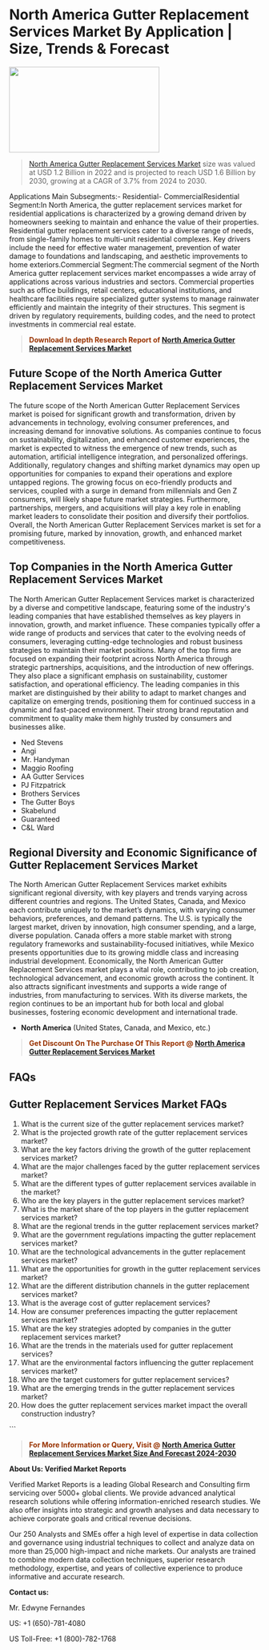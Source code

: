 <p><h1>North America Gutter Replacement Services Market By Application | Size, Trends & Forecast</h1><p><img class="aligncenter size-medium wp-image-105565" src="https://ffe5etoiles.com/wp-content/uploads/2025/01/MST7-300x171.png" alt="" width="300" height="171" /></p><blockquote><p><a href="https://www.verifiedmarketreports.com/download-sample/?rid=529434&utm_source=Github-NA&utm_medium=352" target="_blank">North America Gutter Replacement Services Market</a> size was valued at USD 1.2 Billion in 2022 and is projected to reach USD 1.6 Billion by 2030, growing at a CAGR of 3.7% from 2024 to 2030.</p></blockquote>Applications Main Subsegments:- Residential- CommercialResidential Segment:In North America, the gutter replacement services market for residential applications is characterized by a growing demand driven by homeowners seeking to maintain and enhance the value of their properties. Residential gutter replacement services cater to a diverse range of needs, from single-family homes to multi-unit residential complexes. Key drivers include the need for effective water management, prevention of water damage to foundations and landscaping, and aesthetic improvements to home exteriors.Commercial Segment:The commercial segment of the North America gutter replacement services market encompasses a wide array of applications across various industries and sectors. Commercial properties such as office buildings, retail centers, educational institutions, and healthcare facilities require specialized gutter systems to manage rainwater efficiently and maintain the integrity of their structures. This segment is driven by regulatory requirements, building codes, and the need to protect investments in commercial real estate.</p><blockquote><p><span style="color: #993300;"><strong>Download In depth Research Report of <a href="https://www.verifiedmarketreports.com/download-sample/?rid=529434&utm_source=Github-NA&utm_medium=352">North America Gutter Replacement Services Market</a></strong></span></p></blockquote><h2>Future Scope of the North America Gutter Replacement Services Market</h2><p>The future scope of the North American Gutter Replacement Services market is poised for significant growth and transformation, driven by advancements in technology, evolving consumer preferences, and increasing demand for innovative solutions. As companies continue to focus on sustainability, digitalization, and enhanced customer experiences, the market is expected to witness the emergence of new trends, such as automation, artificial intelligence integration, and personalized offerings. Additionally, regulatory changes and shifting market dynamics may open up opportunities for companies to expand their operations and explore untapped regions. The growing focus on eco-friendly products and services, coupled with a surge in demand from millennials and Gen Z consumers, will likely shape future market strategies. Furthermore, partnerships, mergers, and acquisitions will play a key role in enabling market leaders to consolidate their position and diversify their portfolios. Overall, the North American Gutter Replacement Services market is set for a promising future, marked by innovation, growth, and enhanced market competitiveness.</p><h2>Top Companies in the North America Gutter Replacement Services Market</h2><p>The North American Gutter Replacement Services market is characterized by a diverse and competitive landscape, featuring some of the industry's leading companies that have established themselves as key players in innovation, growth, and market influence. These companies typically offer a wide range of products and services that cater to the evolving needs of consumers, leveraging cutting-edge technologies and robust business strategies to maintain their market positions. Many of the top firms are focused on expanding their footprint across North America through strategic partnerships, acquisitions, and the introduction of new offerings. They also place a significant emphasis on sustainability, customer satisfaction, and operational efficiency. The leading companies in this market are distinguished by their ability to adapt to market changes and capitalize on emerging trends, positioning them for continued success in a dynamic and fast-paced environment. Their strong brand reputation and commitment to quality make them highly trusted by consumers and businesses alike.</p><p><ul><li>Ned Stevens </li><li> Angi </li><li> Mr. Handyman </li><li> Maggio Roofing </li><li> AA Gutter Services </li><li> PJ Fitzpatrick </li><li> Brothers Services </li><li> The Gutter Boys </li><li> Skabelund </li><li> Guaranteed </li><li> C&L Ward</li></ul></p><h2>Regional Diversity and Economic Significance of Gutter Replacement Services Market</h2><p>The North American Gutter Replacement Services market exhibits significant regional diversity, with key players and trends varying across different countries and regions. The United States, Canada, and Mexico each contribute uniquely to the market’s dynamics, with varying consumer behaviors, preferences, and demand patterns. The U.S. is typically the largest market, driven by innovation, high consumer spending, and a large, diverse population. Canada offers a more stable market with strong regulatory frameworks and sustainability-focused initiatives, while Mexico presents opportunities due to its growing middle class and increasing industrial development. Economically, the North American Gutter Replacement Services market plays a vital role, contributing to job creation, technological advancement, and economic growth across the continent. It also attracts significant investments and supports a wide range of industries, from manufacturing to services. With its diverse markets, the region continues to be an important hub for both local and global businesses, fostering economic development and international trade.</p><ul> <li><strong>North America</strong> (United States, Canada, and Mexico, etc.)</li></ul><blockquote><p><span style="color: #993300;"><strong>Get Discount On The Purchase Of This Report @ <a href="https://www.verifiedmarketreports.com/ask-for-discount/?rid=529434&utm_source=Github-NA&utm_medium=352">North America Gutter Replacement Services Market</a></strong></span></p></blockquote><h2>FAQs</h2><p> <h2>Gutter Replacement Services Market FAQs</h1> <ol> <li>What is the current size of the gutter replacement services market?</div><div></li> <li>What is the projected growth rate of the gutter replacement services market?</div><div></li> <li>What are the key factors driving the growth of the gutter replacement services market?</div><div></li> <li>What are the major challenges faced by the gutter replacement services market?</div><div></li> <li>What are the different types of gutter replacement services available in the market?</div><div></li> <li>Who are the key players in the gutter replacement services market?</div><div></li> <li>What is the market share of the top players in the gutter replacement services market?</div><div></li> <li>What are the regional trends in the gutter replacement services market?</div><div></li> <li>What are the government regulations impacting the gutter replacement services market?</div><div></li> <li>What are the technological advancements in the gutter replacement services market?</div><div></li> <li>What are the opportunities for growth in the gutter replacement services market?</div><div></li> <li>What are the different distribution channels in the gutter replacement services market?</div><div></li> <li>What is the average cost of gutter replacement services?</div><div></li> <li>How are consumer preferences impacting the gutter replacement services market?</div><div></li> <li>What are the key strategies adopted by companies in the gutter replacement services market?</div><div></li> <li>What are the trends in the materials used for gutter replacement services?</div><div></li> <li>What are the environmental factors influencing the gutter replacement services market?</div><div></li> <li>Who are the target customers for gutter replacement services?</div><div></li> <li>What are the emerging trends in the gutter replacement services market?</div><div></li> <li>How does the gutter replacement services market impact the overall construction industry?</div><div></li> </ol></body></html>```</p><blockquote><p><span style="color: #993300;"><strong>For More Information or Query, Visit @ <a href="https://www.verifiedmarketreports.com/product/gutter-replacement-services-market/">North America Gutter Replacement Services Market Size And Forecast 2024-2030</a></strong></span></p></blockquote><p><strong>About Us: Verified Market Reports</strong></p><p>Verified Market Reports is a leading Global Research and Consulting firm servicing over 5000+ global clients. We provide advanced analytical research solutions while offering information-enriched research studies. We also offer insights into strategic and growth analyses and data necessary to achieve corporate goals and critical revenue decisions.</p><p>Our 250 Analysts and SMEs offer a high level of expertise in data collection and governance using industrial techniques to collect and analyze data on more than 25,000 high-impact and niche markets. Our analysts are trained to combine modern data collection techniques, superior research methodology, expertise, and years of collective experience to produce informative and accurate research.</p><p><strong>Contact us:</strong></p><p>Mr. Edwyne Fernandes</p><p>US: +1 (650)-781-4080</p><p>US Toll-Free: +1 (800)-782-1768</p>
